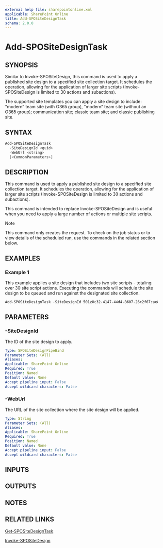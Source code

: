 ```yaml
---
external help file: sharepointonline.xml
applicable: SharePoint Online
title: Add-SPOSiteDesignTask
schema: 2.0.0
---
```


# Add-SPOSiteDesignTask

## SYNOPSIS

Similar to Invoke-SPOSiteDesign, this command is used to apply a published site design to a specified site collection target. It schedules the operation, allowing for the application of larger site scripts (Invoke-SPOSiteDesign is limited to 30 actions and subactions). 

The supported site templates you can apply a site design to include: “modern” team site (with O365 group), “modern” team site (without an O365 group); communication site; classic team site; and classic publishing site. 

## SYNTAX

```powershell
Add-SPOSiteDesignTask
  -SiteDesignId <guid>
  -WebUrl <string>
  [<CommonParameters>]
```

## DESCRIPTION

This command is used to apply a published site design to a specified site collection target. It schedules the operation, allowing for the application of larger site scripts (Invoke-SPOSiteDesign is limited to 30 actions and subactions).  

This command is intended to replace Invoke-SPOSiteDesign and is useful when you need to apply a large number of actions or multiple site scripts.

> [!NOTE]
> This command only creates the request. To check on the job status or to view details of the scheduled run, use the commands in the related section below.

## EXAMPLES

### Example 1

This example applies a site design that includes two site scripts - totaling over 30 site script actions. Executing the commands will schedule the site design to be queued and run against the designated site collection.

```powershell
Add-SPOSiteDesignTask -SiteDesignId 501z8c32-4147-44d4-8607-26c2f67cae82 -WebUrl "https://contoso.sharepoint.com/sites/projectawesome”
```

## PARAMETERS

### -SiteDesignId

The ID of the site design to apply.

```yaml
Type: SPOSiteDesignPipeBind
Parameter Sets: (All)
Aliases: 
Applicable: SharePoint Online
Required: True 
Position: Named
Default value: None
Accept pipeline input: False
Accept wildcard characters: False  
```

### -WebUrl
The URL of the site collection where the site design will be applied.

```yaml
Type: String
Parameter Sets: (All)
Aliases: 
Applicable: SharePoint Online
Required: True 
Position: Named
Default value: None
Accept pipeline input: False
Accept wildcard characters: False  
```

## INPUTS

## OUTPUTS

## NOTES

## RELATED LINKS

[Get-SPOSiteDesignTask](https://docs.microsoft.com/en-us/powershell/module/sharepoint-online/get-spositedesigntask?view=sharepoint-ps)

[Invoke-SPOSiteDesign](https://docs.microsoft.com/en-us/powershell/module/sharepoint-online/invoke-spositedesign?view=sharepoint-ps)
